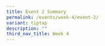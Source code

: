 ```yaml
---
title: Event 2 Summary
permalink: /events/week-4/event-2/
variant: tiptap
description: ""
third_nav_title: Week 4
---
```

